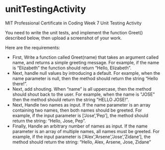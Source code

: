# unitTestingActivity
MIT Professional Certificate in Coding Week 7 Unit Testing Activity

You need to write the unit tests, and implement the function Greet() described below, then upload a screenshot of your work.  

Here are the requirements: 

- First, Write a function called Greet(name) that takes an argument called name, and returns a simple greeting message. For example, if the name is “Elizabeth” the function should return “Hello, Elizabeth”.
- Next, handle null values by introducing a default. For example, when the name parameter is null, then the method should return the string “Hello there!”.
- Next, add shouting. When “name” is all uppercase, then the method should shout back to the user. For example, when the name is "JOSE" then the method should return the string "HELLO JOSE!".
- Next, Handle two names as input. If the name parameter is an array containing two names, then both names should be greeted. For example, if the input parameter is [‘Jose’,’Pep’], the method should return the string: “Hello, Jose, Pep”. 
- Finally, Handle an arbitrary number of names as input. If the name parameter is an array of multiple names, all names must be greeted. For example, if the input parameter is [‘Alex’,’Arsene’,’Jose’,’Zidane’], the method should return the string: “Hello, Alex, Arsene, Jose, Zidane”
